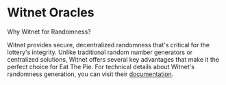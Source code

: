 # Witnet Oracles

Why Witnet for Randomness?

Witnet provides secure, decentralized randomness that's critical for the lottery's integrity. Unlike traditional random number generators or centralized solutions, Witnet offers several key advantages that make it the perfect choice for Eat The Pie. For technical details about Witnet's randomness generation, you can visit their [documentation](https://docs.witnet.io/).
